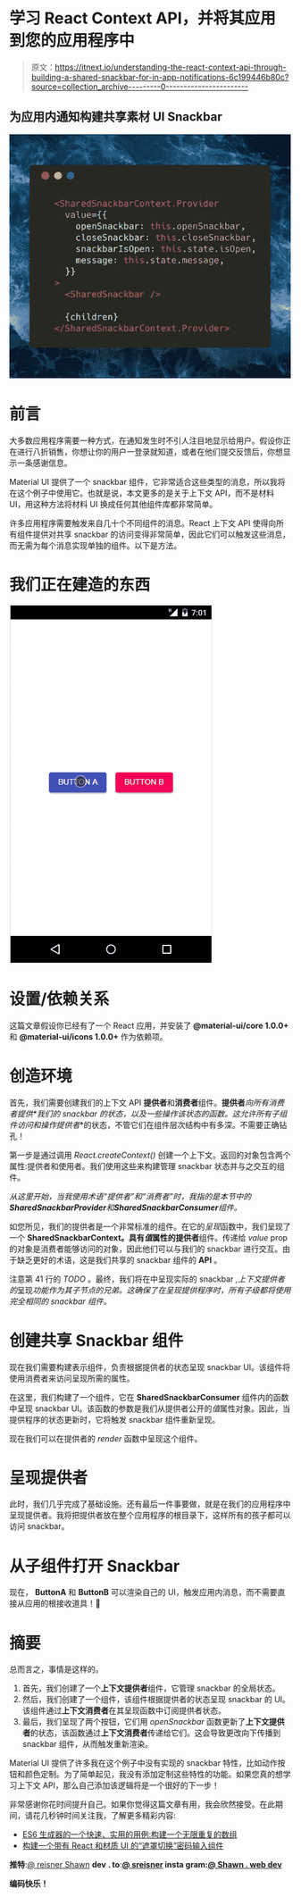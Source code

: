 # 学习 React Context API，并将其应用到您的应用程序中

> 原文：<https://itnext.io/understanding-the-react-context-api-through-building-a-shared-snackbar-for-in-app-notifications-6c199446b80c?source=collection_archive---------0----------------------->

## 为应用内通知构建共享素材 UI Snackbar

![](img/9be5f7ac8ea4a8d68d13cbf544901211.png)

# 前言

大多数应用程序需要一种方式，在通知发生时不引人注目地显示给用户。假设你正在进行八折销售，你想让你的用户一登录就知道，或者在他们提交反馈后，你想显示一条感谢信息。

Material UI 提供了一个 snackbar 组件，它非常适合这些类型的消息，所以我将在这个例子中使用它。也就是说，本文更多的是关于上下文 API，而不是材料 UI，用这种方法将材料 UI 换成任何其他组件库都非常简单。

许多应用程序需要触发来自几十个不同组件的消息。React 上下文 API 使得向所有组件提供对共享 snackbar 的访问变得非常简单，因此它们可以触发这些消息，而无需为每个消息实现单独的组件。以下是方法。

# 我们正在建造的东西

![](img/208406b9b026554d08ed179a9b16dbfe.png)

# 设置/依赖关系

这篇文章假设你已经有了一个 React 应用，并安装了 **@material-ui/core 1.0.0+** 和 **@material-ui/icons 1.0.0+** 作为依赖项。

# 创造环境

首先，我们需要创建我们的上下文 API **提供者**和**消费者**组件。**提供者***向所有**消费者**提供*我们的 snackbar 的状态，以及一些操作该状态的函数。这允许所有子组件访问和操作**提供者**的状态，不管它们在组件层次结构中有多深。不需要正确钻孔！

第一步是通过调用 *React.createContext()* 创建一个上下文。返回的对象包含两个属性:提供者和使用者。我们使用这些来构建管理 snackbar 状态并与之交互的组件。

*从这里开始，当我使用术语“提供者”和“消费者”时，我指的是本节中的****SharedSnackbarProvider****和****SharedSnackbarConsumer****组件。*

如您所见，我们的提供者是一个非常标准的组件。在它的*呈现*函数中，我们呈现了一个 **SharedSnackbarContext。具有*值*属性的提供者**组件。传递给 *value* prop 的对象是消费者能够访问的对象，因此他们可以与我们的 snackbar 进行交互。由于缺乏更好的术语，这是我们共享的 snackbar 组件的 **API** 。

注意第 41 行的 *TODO* 。最终，我们将在中呈现实际的 snackbar *,上下文提供者的*呈现*功能作为其子节点的兄弟。这确保了在呈现提供程序时，所有子级都将使用完全相同的 snackbar 组件。*

# 创建共享 Snackbar 组件

现在我们需要构建表示组件，负责根据提供者的状态呈现 snackbar UI。该组件将使用消费者来访问呈现所需的属性。

在这里，我们构建了一个组件，它在 **SharedSnackbarConsumer** 组件内的函数中呈现 snackbar UI。该函数的参数是我们从提供者公开的*值*属性对象。因此，当提供程序的状态更新时，它将触发 snackbar 组件重新呈现。

现在我们可以在提供者的 *render* 函数中呈现这个组件。

# 呈现提供者

此时，我们几乎完成了基础设施。还有最后一件事要做，就是在我们的应用程序中呈现提供者。我将把提供者放在整个应用程序的根目录下，这样所有的孩子都可以访问 snackbar。

# 从子组件打开 Snackbar

现在， **ButtonA** 和 **ButtonB** 可以渲染自己的 UI，触发应用内消息，而不需要直接从应用的根接收道具！🤙

# 摘要

总而言之，事情是这样的。

1.  首先，我们创建了一个**上下文提供者**组件，它管理 snackbar 的全局状态。
2.  然后，我们创建了一个组件，该组件根据提供者的状态呈现 snackbar 的 UI。该组件通过**上下文消费者**在其呈现函数中订阅提供者状态。
3.  最后，我们呈现了两个按钮，它们用 *openSnackbar* 函数更新了**上下文提供者**的状态，该函数通过**上下文消费者**传递给它们。这会导致更改向下传播到 snackbar 组件，从而触发重新渲染。

Material UI 提供了许多我在这个例子中没有实现的 snackbar 特性，比如动作按钮和颜色定制。为了简单起见，我没有添加定制这些特性的功能。如果您真的想学习上下文 API，那么自己添加该逻辑将是一个很好的下一步！

非常感谢你花时间提升自己。如果你觉得这篇文章有用，我会欣然接受。在此期间，请花几秒钟时间关注我，了解更多精彩内容:

*   [ES6 生成器的一个快速、实用的用例:构建一个无限重复的数组](/a-quick-practical-use-case-for-es6-generators-building-an-infinitely-repeating-array-49d74f555666)
*   [构建一个带有 React 和材质 UI 的“遮罩切换”密码输入组件](/building-a-toggled-mask-password-input-component-w-react-and-material-ui-f55e6bd73434)

**推特**:[@ reisner Shawn](https://twitter.com/ReisnerShawn)
**dev . to**:**[@ sreisner](https://dev.to/sreisner) **insta gram**:[@ Shawn . web dev](https://www.instagram.com/shawn.webdev)**

**编码快乐！**